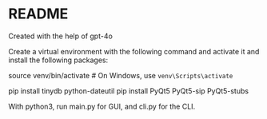 # README

Created with the help of gpt-4o

Create a virtual environment with the following command and activate it and install the following packages:


source venv/bin/activate  # On Windows, use `venv\Scripts\activate`

pip install tinydb python-dateutil
pip install PyQt5 PyQt5-sip PyQt5-stubs

With python3, run main.py for GUI, and cli.py for the CLI.
